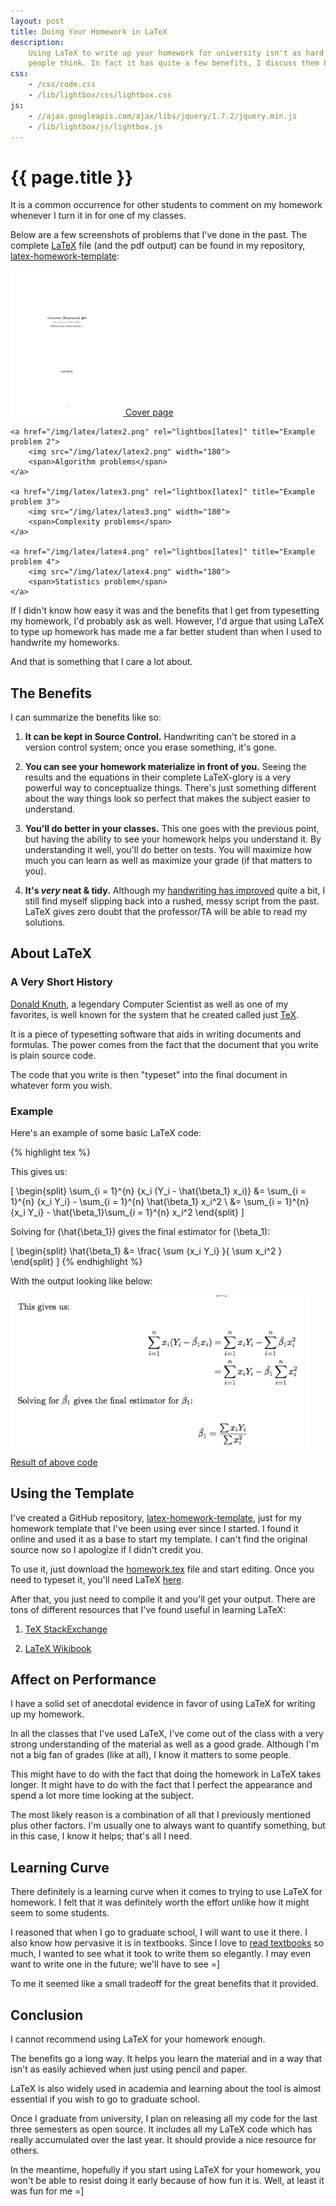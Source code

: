 ```yaml
---
layout: post
title: Doing Your Homework in LaTeX
description:
    Using LaTeX to write up your homework for university isn't as hard as some
    people think. In fact it has quite a few benefits, I discuss them here.
css:
    - /css/code.css
    - /lib/lightbox/css/lightbox.css
js:
    - //ajax.googleapis.com/ajax/libs/jquery/1.7.2/jquery.min.js
    - /lib/lightbox/js/lightbox.js
---
```


{{ page.title }}
================

It is a common occurrence for other students to comment on my homework whenever
I turn it in for one of my classes.

Below are a few screenshots of problems that I've done in the past. The complete
[LaTeX][latex] file (and the pdf output) can be found in my repository,
[latex-homework-template][repo]:

<div class="gallery large">
    <a href="/img/latex/latex1.png" rel="lightbox[latex]" title="Cover page">
        <img src="/img/latex/latex1.png" width="180">
        <span>Cover page</span>
    </a>

    <a href="/img/latex/latex2.png" rel="lightbox[latex]" title="Example problem 2">
        <img src="/img/latex/latex2.png" width="180">
        <span>Algorithm problems</span>
    </a>

    <a href="/img/latex/latex3.png" rel="lightbox[latex]" title="Example problem 3">
        <img src="/img/latex/latex3.png" width="180">
        <span>Complexity problems</span>
    </a>

    <a href="/img/latex/latex4.png" rel="lightbox[latex]" title="Example problem 4">
        <img src="/img/latex/latex4.png" width="180">
        <span>Statistics problem</span>
    </a>
</div>

If I didn't know how easy it was and the benefits that I get from typesetting my
homework, I'd probably ask as well.  However, I'd argue that using LaTeX to type
up homework has made me a far better student than when I used to handwrite my
homeworks.

And that is something that I care a lot about.

## The Benefits

I can summarize the benefits like so:

1. **It can be kept in Source Control.**
   Handwriting can't be stored in a version control system; once you erase
   something, it's gone.

2. **You can see your homework materialize in front of you.**
   Seeing the results and the equations in their complete LaTeX-glory is a very
   powerful way to conceptualize things. There's just something different about
   the way things look so perfect that makes the subject easier to understand.

3. **You'll do better in your classes.** This one goes with the previous point,
   but having the ability to see your homework helps you understand it. By
   understanding it well, you'll do better on tests. You will maximize how much
   you can learn as well as maximize your grade (if that matters to you).

3. **It's *very* neat & tidy.**
   Although my [handwriting has improved][handwriting] quite a bit, I still find
   myself slipping back into a rushed, messy script from the past. LaTeX gives
   zero doubt that the professor/TA will be able to read my solutions.

## About LaTeX

### A Very Short History

[Donald Knuth][knuth], a legendary Computer Scientist as well as one of my
favorites, is well known for the system that he created called just [TeX][tex].

It is a piece of typesetting software that aids in writing documents and
formulas. The power comes from the fact that the document that you write is
plain source code.

The code that you write is then "typeset" into the final document in whatever
form you wish.

### Example

Here's an example of some basic LaTeX code:

{% highlight tex %}

This gives us:

\[
    \begin{split}
        \sum_{i = 1}^{n} {x_i (Y_i - \hat{\beta_1} x_i)}
        &= \sum_{i = 1}^{n} {x_i Y_i}
        - \sum_{i = 1}^{n} \hat{\beta_1} x_i^2
        \\
        &= \sum_{i = 1}^{n} {x_i Y_i}
        - \hat{\beta_1}\sum_{i = 1}^{n} x_i^2
    \end{split}
\]

Solving for \(\hat{\beta_1}\) gives the final estimator for \(\beta_1\):

\[
    \begin{split}
        \hat{\beta_1}
        &= \frac{
            \sum {x_i Y_i}
        }{
            \sum x_i^2
        }
    \end{split}
\]
{% endhighlight %}

With the output looking like below:

<div class="gallery large">
    <a href="/img/latex/example.png" rel="lightbox[latex]" title="Example output">
        <img src="/img/latex/example.png" width="480">
        <span>Result of above code</span>
    </a>
</div>

## Using the Template

I've created a GitHub repository, [latex-homework-template][repo], just for my
homework template that I've been using ever since I started. I found it online
and used it as a base to start my template. I can't find the original source now
so I apologize if I didn't credit you.

To use it, just download the [homework.tex][homework.tex] file and start
editing. Once you need to typeset it, you'll need LaTeX [here][install].

After that, you just need to compile it and you'll get your output. There are
tons of different resources that I've found useful in learning LaTeX:

1. [TeX StackExchange][stackexchange]

2. [LaTeX Wikibook][wikibook]

## Affect on Performance

I have a solid set of anecdotal evidence in favor of using LaTeX for writing up
my homework.

In all the classes that I've used LaTeX, I've come out of the class with a very
strong understanding of the material as well as a good grade. Although I'm not a
big fan of grades (like at all), I know it matters to some people.

This might have to do with the fact that doing the homework in LaTeX takes
longer. It might have to do with the fact that I perfect the appearance and
spend a lot more time looking at the subject.

The most likely reason is a combination of all that I previously mentioned plus
other factors. I'm usually one to always want to quantify something, but in this
case, I know it helps; that's all I need.

## Learning Curve

There definitely is a learning curve when it comes to trying to use LaTeX for
homework. I felt that it was definitely worth the effort unlike how it might
seem to some students.

I reasoned that when I go to graduate school, I will want to use it there. I
also know how pervasive it is in textbooks. Since I love to [read
textbooks][textbooks] so much, I wanted to see what it took to write them so
elegantly. I may even want to write one in the future; we'll have to see =]

To me it seemed like a small tradeoff for the great benefits that it provided.

## Conclusion

I cannot recommend using LaTeX for your homework enough.

The benefits go a long way. It helps you learn the material and in a way that
isn't as easily achieved when just using pencil and paper.

LaTeX is also widely used in academia and learning about the tool is almost
essential if you wish to go to graduate school.

Once I graduate from university, I plan on releasing all my code for the last
three semesters as open source. It includes all my LaTeX code which has really
accumulated over the last year. It should provide a nice resource for others.

In the meantime, hopefully if you start using LaTeX for your homework, you won't
be able to resist doing it early because of how fun it is. Well, at least it was
fun for me =]

[latex]: http://en.wikipedia.org/wiki/LaTeX
[handwriting]: http://joshldavis.com/2013/05/20/the-path-to-dijkstras-handwriting/
[repo]: https://github.com/jdavis/latex-homework-template
[knuth]: http://en.wikipedia.org/wiki/Donald_Knuth
[tex]: http://en.wikipedia.org/wiki/TeX
[textbooks]: https://www.goodreads.com/review/list/6593701?shelf=favorites-textbooks
[install]: http://latex-project.org/ftp.html
[homework.tex]: https://github.com/jdavis/latex-homework-template/blob/master/homework.tex
[wikibook]: http://en.wikibooks.org/wiki/LaTeX
[stackexchange]: http://tex.stackexchange.com/
